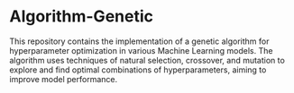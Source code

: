 # Algorithm-Genetic
This repository contains the implementation of a genetic algorithm for hyperparameter optimization in various Machine Learning models. The algorithm uses techniques of natural selection, crossover, and mutation to explore and find optimal combinations of hyperparameters, aiming to improve model performance.

